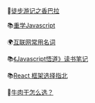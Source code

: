
🛀[徒步游记之香巴拉](https://exposir.notion.site/fe50444282524c07ba092561b4f96b03)

📚[重学Javascript](https://exposir.notion.site/Javascript-1a3f7b0099ae444aa03fc1af03e07d45)

🌍[互联网常用名词](https://exposir.notion.site/79e61a247d7243bfa15002b87876d89e)

📚[《Javascript悟道》读书笔记](https://exposir.notion.site/Javascript-641a679751ae4a1083f2dbf6abb825fb)

📚[React 框架选择指北](https://exposir.notion.site/React-2abeb27c48d94055980c60a23c800d2c)

🛀[牛肉干怎么选？](https://exposir.notion.site/5c8585a58e314c838460e3777eb1ea3c)

